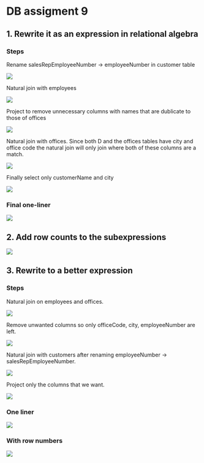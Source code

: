 # DB assigment 9

## 1. Rewrite it as an expression in relational algebra

### Steps

Rename salesRepEmployeeNumber -> employeeNumber in customer table

<img src="https://latex.codecogs.com/svg.latex?A=\rho_{employeeNumber\,/\,salesRepEmployeeNumber}customers"/>

Natural join with employees

<img src="https://latex.codecogs.com/svg.latex?B=employees\bowtie\,A"/>

Project to remove unnecessary columns with names that are dublicate to those of offices

<img src="https://latex.codecogs.com/svg.latex?C=\Pi_{customerName,\,officeCode,\,city}(B)"/>

Natural join with offices. Since both D and the offices tables have city and office code the natural join will only join where both of these columns are a match.

<img src="https://latex.codecogs.com/svg.latex?D=offices\bowtie\,C"/>

Finally select only customerName and city

<img src="https://latex.codecogs.com/svg.latex?\Pi_{customerName,\,city}D"/>

### Final one-liner

<img src="https://latex.codecogs.com/svg.latex?\Pi_{customerName,\,city}offices\bowtie\Pi_{customerName,\,officeCode,\,city}\;(employees\bowtie(\rho_{employeeNumber\,/\,salesRepEmployeeNumber}\;customers))"/>

## 2. Add row counts to the subexpressions

<img src="https://latex.codecogs.com/svg.latex?\Pi_{customerName,\,city}(offices^{[7]}\bowtie(\Pi_{customerName,\,officeCode,\,city}\;(employees^{[23]}\bowtie(\rho_{employeeNumber\,/\,salesRepEmployeeNumber}\;(customers^{[122]})^{[122]})^{[100]})^{[100]})^{[14]})^{[14]}"/>

## 3. Rewrite to a better expression

### Steps

Natural join on employees and offices.

<img src="https://latex.codecogs.com/svg.latex?A=employees\bowtie\,offices"/>

Remove unwanted columns so only officeCode, city, employeeNumber are left.

<img src="https://latex.codecogs.com/svg.latex?B=\Pi_{officeCode,\,city,\,employeeNumber}\;A"/>

Natural join with customers after renaming employeeNumber -> salesRepEmployeeNumber.

<img src="https://latex.codecogs.com/svg.latex?C=customers\bowtie(\rho_{salesRepEmployeeNumber\,/\,mployeeNumber}\;B)"/>

Project only the columns that we want.

<img src="https://latex.codecogs.com/svg.latex?\Pi_{customerName,\,city}C"/>

### One liner

<img src="https://latex.codecogs.com/svg.latex?\Pi_{customerName,\,city}(customers\bowtie(\rho_{salesRepEmployeeNumber\,/\,mployeeNumber}\;(\Pi_{officeCode,\,city,\,employeeNumber}\;(employees\bowtie\,offices))))"/>

### With row numbers

<img src="https://latex.codecogs.com/svg.latex?(\Pi_{customerName,\,city}(customers^{[122]}\bowtie(\rho_{salesRepEmployeeNumber\,/\,mployeeNumber}\;(\Pi_{officeCode,\,city,\,employeeNumber}\;(employees^{[23]}\bowtie\,offices^{[7]})^{[23]})^{[23]})^{[23]})^{[14]})^{[14]}"/>